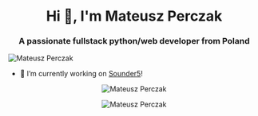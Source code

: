 <h1 align="center">Hi 👋, I'm Mateusz Perczak</h1>
<h3 align="center">A passionate fullstack python/web developer from Poland</h3>
<p align="left"> <img src="https://komarev.com/ghpvc/?username=losek1" alt="Mateusz Perczak" /> </p>

- 🔭 I’m currently working on [Sounder5](https://github.com/losek1/Sounder5/)!

<p align="center"> <img src="https://github-readme-stats.vercel.app/api?username=losek1&show_icons=true" alt="Mateusz Perczak" /></p>

<p align="center"> <img align="center" src="https://github-readme-streak-stats.herokuapp.com/?user=losek1&" alt="Mateusz Perczak" /></p>
